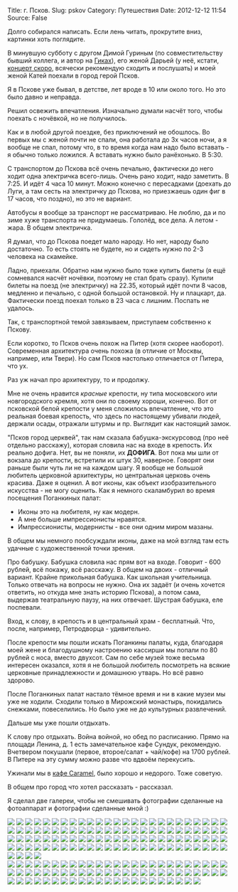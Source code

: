 Title: г. Псков.
Slug: pskov
Category: Путешествия
Date: 2012-12-12 11:54
Source: False

Долго собирался написать. Если лень читать, прокрутите вниз, картинки хоть поглядите.

В минувшую субботу с другом Димой Гуриным (по совместительству бывший коллега, и автор на [Гиках](http://cooking-geeks.ru/)), его женой Дарьей (у неё, кстати, [концерт скоро](http://vk.com/event46741379), всячески рекомендую сходить и послушать)  и моей женой Катей поехали в город герой Псков.

Я в Пскове уже бывал, в детстве, лет вроде в 10 или около того. Но это было давно и неправда.

Решил освежить впечатления. Изначально думали насчёт того, чтобы поехать с ночёвкой, но не получилось.

Как и в любой другой поездке, без приключений не обошлось. Во первых мы с женой почти не спали, она работала до 3х часов ночи, а я вообще не спал, потому что, в то время когда нам надо было вставать - я обычно только ложился. А вставать нужно было ранёхонько. В 5:30.

С транспортом до Пскова всё очень печально, фактически до него ходит одна электричка всего-лишь. Очень рано ходит, надо заметить. В 7:25. И идёт 4 часа 10 минут. Можно конечно с пересадками (доехать до Луги, а там сесть на электричку до Пскова, но приезжаешь один фиг в 17 часов, что поздно), но это не вариант.

Автобусы я вообще за транспорт не рассматриваю. Не люблю, да и по зиме хуже транспорта не придумаешь. Гололёд, все дела. А летом - жара. В общем электричка.

Я думал, что до Пскова поедет мало народу. Но нет, народу было достаточно. То есть стоять не будете, но и сидеть нужно по 2-3 человека на скамейке.

Ладно, приехали. Обратно нам нужно было тоже купить билеты (я ещё сомневался насчёт ночёвки, поэтому не стал брать сразу). Купили билеты на поезд (не электричку) на 22.35, который идёт почти 8 часов, медленно и печально, с одной большой остановкой. Ну и плацкарт, да. Фактически поезд поехал только в 23 часа с лишним. Поспать не удалось.

Так, с транспортной темой завязываем, приступаем собственно к Пскову.

Если коротко, то Псков очень похож на Питер (хотя скорее наоборот). Современная архитектура очень похожа (в отличие от Москвы, например, или Твери). Но сам Псков настолько отличается от Питера, что ух.

Раз уж начал про архитектуру, то и продолжу.

Мне не очень нравится _красные_ крепости, ну типа московского или новгородского кремля, хотя они по своему хороши, конечно. Вот от псковской белой крепости у меня сложилось впечатление, что это реальная боевая крепость, что здесь по настоящему убивали людей, держали осады, отражали штурмы и пр. Выглядит как настоящий замок.

"Псков город церквей", так нам сказала бабушка-экскурсовод (про неё отдельно расскажу), которая словила нас на входе в крепость. Их реально дофига. Нет, вы не поняли, их **ДОФИГА**. Вот пока мы шли от вокзала до крепости, встретили их штук 30, наверное. Говорят они раньше были чуть ли не на каждом шагу. Я вообще не большой любитель церковной архитектуры, но центральная церковь очень красива. Даже я оценил. А вот иконы, как объект изобразительного искусства - не могу оценить. Как я немного скаламбурил во время посещения Поганкиных палат:

 - Иконы это на любителя, ну как модерн.
 - А мне больше импрессионисты нравятся.
 - Импрессионисты, модернисты - все они одним миром мазаны.

В общем мы немного пообсуждали иконы, даже на мой взгляд там есть удачные с художественной точки зрения.

Про бабушку. Бабушка словила нас прям вот на входе. Говорит - 600 рублей, всё покажу, всё расскажу. В общем на двоих - отличный вариант. Крайне прикольная бабушка. Как школьная учительница. Только отвечать на вопросы не нужно. Она их задаёт (и очень хочется ответить, но откуда мне знать историю Пскова), а потом сама, выдержав театральную паузу, на них отвечает. Шустрая бабушка, еле поспевали.

Вход, к слову, в крепость и в центральный храм - бесплатный. Что, после, например, Петродворца - удивительно. 

После крепости мы пошли искать Поганкины палаты, куда, благодаря моей жене и благодушному настроению кассирши мы попали по 80 рублей с носа, вместо двухсот. Сам по себе музей тоже весьма интересен оказался, хотя я не большой любитель посмотреть на всякие церковные принадлежности и домашнюю утварь. Но всё равно здорово.

После Поганкиных палат настало тёмное время и ни в какие музеи мы уже не ходили. Сходили только в Мирожский монастырь, покидались снежками, повеселились. Но было уже не до культурных развлечений.

Дальше мы уже пошли отдыхать.

К слову про отдыхать. Война войной, но обед по расписанию. Прямо на площади Ленина, д. 1 есть замечательное кафе Сундук, рекомендую. Вчетвером покушали (первое, второе/салат + чай/кофе) на 1700 рублей. В Питере на эту сумму можно разве что вдвоём перекусить.

Ужинали мы в [кафе Caramel](http://www.caferp.ru/caramel/index.php), было хорошо и недорого. Тоже советую.

В общем про город что хотел рассказать - рассказал.

Я сделал две галереи, чтобы не смешивать фотографии сделанные на фотоаппарат и фотографии сделанные мной :)

<div class="gallery">
<a href="//libc6.org/uploads/2012/12/08/pskov-guriny/_hsdvh_qfok.jpg"><img src="//libc6.org/uploads/2012/12/08/pskov-guriny/mini/_hsdvh_qfok.jpg _hsdvh_qfok.jpg"></a>
<a href="//libc6.org/uploads/2012/12/08/pskov-guriny/0mdhegfszte.jpg"><img src="//libc6.org/uploads/2012/12/08/pskov-guriny/mini/0mdhegfszte.jpg 0mdhegfszte.jpg"></a>
<a href="//libc6.org/uploads/2012/12/08/pskov-guriny/0rtq3uclwfs.jpg"><img src="//libc6.org/uploads/2012/12/08/pskov-guriny/mini/0rtq3uclwfs.jpg 0rtq3uclwfs.jpg"></a>
<a href="//libc6.org/uploads/2012/12/08/pskov-guriny/0ud2riogmgc.jpg"><img src="//libc6.org/uploads/2012/12/08/pskov-guriny/mini/0ud2riogmgc.jpg 0ud2riogmgc.jpg"></a>
<a href="//libc6.org/uploads/2012/12/08/pskov-guriny/1abtecexgje.jpg"><img src="//libc6.org/uploads/2012/12/08/pskov-guriny/mini/1abtecexgje.jpg 1abtecexgje.jpg"></a>
<a href="//libc6.org/uploads/2012/12/08/pskov-guriny/1wkwmdwvnhy.jpg"><img src="//libc6.org/uploads/2012/12/08/pskov-guriny/mini/1wkwmdwvnhy.jpg 1wkwmdwvnhy.jpg"></a>
<a href="//libc6.org/uploads/2012/12/08/pskov-guriny/4-elgkxilqi.jpg"><img src="//libc6.org/uploads/2012/12/08/pskov-guriny/mini/4-elgkxilqi.jpg 4-elgkxilqi.jpg"></a>
<a href="//libc6.org/uploads/2012/12/08/pskov-guriny/4mslp_qqz1s.jpg"><img src="//libc6.org/uploads/2012/12/08/pskov-guriny/mini/4mslp_qqz1s.jpg 4mslp_qqz1s.jpg"></a>
<a href="//libc6.org/uploads/2012/12/08/pskov-guriny/4ghfb9j56gm.jpg"><img src="//libc6.org/uploads/2012/12/08/pskov-guriny/mini/4ghfb9j56gm.jpg 4ghfb9j56gm.jpg"></a>
<a href="//libc6.org/uploads/2012/12/08/pskov-guriny/4zmwpuswduk.jpg"><img src="//libc6.org/uploads/2012/12/08/pskov-guriny/mini/4zmwpuswduk.jpg 4zmwpuswduk.jpg"></a>
<a href="//libc6.org/uploads/2012/12/08/pskov-guriny/8apecnikxmu.jpg"><img src="//libc6.org/uploads/2012/12/08/pskov-guriny/mini/8apecnikxmu.jpg 8apecnikxmu.jpg"></a>
<a href="//libc6.org/uploads/2012/12/08/pskov-guriny/8n9h4aowdl0.jpg"><img src="//libc6.org/uploads/2012/12/08/pskov-guriny/mini/8n9h4aowdl0.jpg 8n9h4aowdl0.jpg"></a>
<a href="//libc6.org/uploads/2012/12/08/pskov-guriny/9e_ko9wj9i4.jpg"><img src="//libc6.org/uploads/2012/12/08/pskov-guriny/mini/9e_ko9wj9i4.jpg 9e_ko9wj9i4.jpg"></a>
<a href="//libc6.org/uploads/2012/12/08/pskov-guriny/57vtjgjkfmu.jpg"><img src="//libc6.org/uploads/2012/12/08/pskov-guriny/mini/57vtjgjkfmu.jpg 57vtjgjkfmu.jpg"></a>
<a href="//libc6.org/uploads/2012/12/08/pskov-guriny/ai2a_6otg04.jpg"><img src="//libc6.org/uploads/2012/12/08/pskov-guriny/mini/ai2a_6otg04.jpg ai2a_6otg04.jpg"></a>
<a href="//libc6.org/uploads/2012/12/08/pskov-guriny/azwoymqbzie.jpg"><img src="//libc6.org/uploads/2012/12/08/pskov-guriny/mini/azwoymqbzie.jpg azwoymqbzie.jpg"></a>
<a href="//libc6.org/uploads/2012/12/08/pskov-guriny/bvicml_eqji.jpg"><img src="//libc6.org/uploads/2012/12/08/pskov-guriny/mini/bvicml_eqji.jpg bvicml_eqji.jpg"></a>
<a href="//libc6.org/uploads/2012/12/08/pskov-guriny/bai6wg3blby.jpg"><img src="//libc6.org/uploads/2012/12/08/pskov-guriny/mini/bai6wg3blby.jpg bai6wg3blby.jpg"></a>
<a href="//libc6.org/uploads/2012/12/08/pskov-guriny/chtx8s5tkfy.jpg"><img src="//libc6.org/uploads/2012/12/08/pskov-guriny/mini/chtx8s5tkfy.jpg chtx8s5tkfy.jpg"></a>
<a href="//libc6.org/uploads/2012/12/08/pskov-guriny/cuurf0rek_m.jpg"><img src="//libc6.org/uploads/2012/12/08/pskov-guriny/mini/cuurf0rek_m.jpg cuurf0rek_m.jpg"></a>
<a href="//libc6.org/uploads/2012/12/08/pskov-guriny/dsn06dnukig.jpg"><img src="//libc6.org/uploads/2012/12/08/pskov-guriny/mini/dsn06dnukig.jpg dsn06dnukig.jpg"></a>
<a href="//libc6.org/uploads/2012/12/08/pskov-guriny/du-tgzofncy.jpg"><img src="//libc6.org/uploads/2012/12/08/pskov-guriny/mini/du-tgzofncy.jpg du-tgzofncy.jpg"></a>
<a href="//libc6.org/uploads/2012/12/08/pskov-guriny/dxm5ktx93aw.jpg"><img src="//libc6.org/uploads/2012/12/08/pskov-guriny/mini/dxm5ktx93aw.jpg dxm5ktx93aw.jpg"></a>
<a href="//libc6.org/uploads/2012/12/08/pskov-guriny/e1nvrvwuyjk.jpg"><img src="//libc6.org/uploads/2012/12/08/pskov-guriny/mini/e1nvrvwuyjk.jpg e1nvrvwuyjk.jpg"></a>
<a href="//libc6.org/uploads/2012/12/08/pskov-guriny/eludomok1eo.jpg"><img src="//libc6.org/uploads/2012/12/08/pskov-guriny/mini/eludomok1eo.jpg eludomok1eo.jpg"></a>
<a href="//libc6.org/uploads/2012/12/08/pskov-guriny/emc2v8e0jxg.jpg"><img src="//libc6.org/uploads/2012/12/08/pskov-guriny/mini/emc2v8e0jxg.jpg emc2v8e0jxg.jpg"></a>
<a href="//libc6.org/uploads/2012/12/08/pskov-guriny/ev_bhphgbtu.jpg"><img src="//libc6.org/uploads/2012/12/08/pskov-guriny/mini/ev_bhphgbtu.jpg ev_bhphgbtu.jpg"></a>
<a href="//libc6.org/uploads/2012/12/08/pskov-guriny/f5vj7rwouo.jpg"><img src="//libc6.org/uploads/2012/12/08/pskov-guriny/mini/f5vj7rwouo.jpg f5vj7rwouo.jpg"></a>
<a href="//libc6.org/uploads/2012/12/08/pskov-guriny/f7wvy8grlem.jpg"><img src="//libc6.org/uploads/2012/12/08/pskov-guriny/mini/f7wvy8grlem.jpg f7wvy8grlem.jpg"></a>
<a href="//libc6.org/uploads/2012/12/08/pskov-guriny/f9ii9v5owz0.jpg"><img src="//libc6.org/uploads/2012/12/08/pskov-guriny/mini/f9ii9v5owz0.jpg f9ii9v5owz0.jpg"></a>
<a href="//libc6.org/uploads/2012/12/08/pskov-guriny/glc67tmfefy.jpg"><img src="//libc6.org/uploads/2012/12/08/pskov-guriny/mini/glc67tmfefy.jpg glc67tmfefy.jpg"></a>
<a href="//libc6.org/uploads/2012/12/08/pskov-guriny/fcwebnmhkyi.jpg"><img src="//libc6.org/uploads/2012/12/08/pskov-guriny/mini/fcwebnmhkyi.jpg fcwebnmhkyi.jpg"></a>
<a href="//libc6.org/uploads/2012/12/08/pskov-guriny/gqopnezskdy.jpg"><img src="//libc6.org/uploads/2012/12/08/pskov-guriny/mini/gqopnezskdy.jpg gqopnezskdy.jpg"></a>
<a href="//libc6.org/uploads/2012/12/08/pskov-guriny/gqovagsiiw4.jpg"><img src="//libc6.org/uploads/2012/12/08/pskov-guriny/mini/gqovagsiiw4.jpg gqovagsiiw4.jpg"></a>
<a href="//libc6.org/uploads/2012/12/08/pskov-guriny/gykcz7xpgro.jpg"><img src="//libc6.org/uploads/2012/12/08/pskov-guriny/mini/gykcz7xpgro.jpg gykcz7xpgro.jpg"></a>
<a href="//libc6.org/uploads/2012/12/08/pskov-guriny/gr1uvhks6tm.jpg"><img src="//libc6.org/uploads/2012/12/08/pskov-guriny/mini/gr1uvhks6tm.jpg gr1uvhks6tm.jpg"></a>
<a href="//libc6.org/uploads/2012/12/08/pskov-guriny/hb6p5vafqdc.jpg"><img src="//libc6.org/uploads/2012/12/08/pskov-guriny/mini/hb6p5vafqdc.jpg hb6p5vafqdc.jpg"></a>
<a href="//libc6.org/uploads/2012/12/08/pskov-guriny/hf2zlicdcxk.jpg"><img src="//libc6.org/uploads/2012/12/08/pskov-guriny/mini/hf2zlicdcxk.jpg hf2zlicdcxk.jpg"></a>
<a href="//libc6.org/uploads/2012/12/08/pskov-guriny/ilirqmnbh5a.jpg"><img src="//libc6.org/uploads/2012/12/08/pskov-guriny/mini/ilirqmnbh5a.jpg ilirqmnbh5a.jpg"></a>
<a href="//libc6.org/uploads/2012/12/08/pskov-guriny/iskc09rfkoc.jpg"><img src="//libc6.org/uploads/2012/12/08/pskov-guriny/mini/iskc09rfkoc.jpg iskc09rfkoc.jpg"></a>
<a href="//libc6.org/uploads/2012/12/08/pskov-guriny/jealvm6prl0.jpg"><img src="//libc6.org/uploads/2012/12/08/pskov-guriny/mini/jealvm6prl0.jpg jealvm6prl0.jpg"></a>
<a href="//libc6.org/uploads/2012/12/08/pskov-guriny/jl98k6lhujo.jpg"><img src="//libc6.org/uploads/2012/12/08/pskov-guriny/mini/jl98k6lhujo.jpg jl98k6lhujo.jpg"></a>
<a href="//libc6.org/uploads/2012/12/08/pskov-guriny/k_o3nrd_qjc.jpg"><img src="//libc6.org/uploads/2012/12/08/pskov-guriny/mini/k_o3nrd_qjc.jpg k_o3nrd_qjc.jpg"></a>
<a href="//libc6.org/uploads/2012/12/08/pskov-guriny/k8joggonvss.jpg"><img src="//libc6.org/uploads/2012/12/08/pskov-guriny/mini/k8joggonvss.jpg k8joggonvss.jpg"></a>
<a href="//libc6.org/uploads/2012/12/08/pskov-guriny/khmrnrzaydc.jpg"><img src="//libc6.org/uploads/2012/12/08/pskov-guriny/mini/khmrnrzaydc.jpg khmrnrzaydc.jpg"></a>
<a href="//libc6.org/uploads/2012/12/08/pskov-guriny/kihoiba-jiw.jpg"><img src="//libc6.org/uploads/2012/12/08/pskov-guriny/mini/kihoiba-jiw.jpg kihoiba-jiw.jpg"></a>
<a href="//libc6.org/uploads/2012/12/08/pskov-guriny/kyhugj4wece.jpg"><img src="//libc6.org/uploads/2012/12/08/pskov-guriny/mini/kyhugj4wece.jpg kyhugj4wece.jpg"></a>
<a href="//libc6.org/uploads/2012/12/08/pskov-guriny/lbjrdvpsgao.jpg"><img src="//libc6.org/uploads/2012/12/08/pskov-guriny/mini/lbjrdvpsgao.jpg lbjrdvpsgao.jpg"></a>
<a href="//libc6.org/uploads/2012/12/08/pskov-guriny/la4mc7ljigo.jpg"><img src="//libc6.org/uploads/2012/12/08/pskov-guriny/mini/la4mc7ljigo.jpg la4mc7ljigo.jpg"></a>
<a href="//libc6.org/uploads/2012/12/08/pskov-guriny/lslgjpjyzcm.jpg"><img src="//libc6.org/uploads/2012/12/08/pskov-guriny/mini/lslgjpjyzcm.jpg lslgjpjyzcm.jpg"></a>
<a href="//libc6.org/uploads/2012/12/08/pskov-guriny/lx4vz2vefao.jpg"><img src="//libc6.org/uploads/2012/12/08/pskov-guriny/mini/lx4vz2vefao.jpg lx4vz2vefao.jpg"></a>
<a href="//libc6.org/uploads/2012/12/08/pskov-guriny/mau_53swup0.jpg"><img src="//libc6.org/uploads/2012/12/08/pskov-guriny/mini/mau_53swup0.jpg mau_53swup0.jpg"></a>
<a href="//libc6.org/uploads/2012/12/08/pskov-guriny/mh1qksmm5eu.jpg"><img src="//libc6.org/uploads/2012/12/08/pskov-guriny/mini/mh1qksmm5eu.jpg mh1qksmm5eu.jpg"></a>
<a href="//libc6.org/uploads/2012/12/08/pskov-guriny/mose7vfuf5e.jpg"><img src="//libc6.org/uploads/2012/12/08/pskov-guriny/mini/mose7vfuf5e.jpg mose7vfuf5e.jpg"></a>
<a href="//libc6.org/uploads/2012/12/08/pskov-guriny/mrjtrhpybv8.jpg"><img src="//libc6.org/uploads/2012/12/08/pskov-guriny/mini/mrjtrhpybv8.jpg mrjtrhpybv8.jpg"></a>
<a href="//libc6.org/uploads/2012/12/08/pskov-guriny/mtlvhr7zqhe.jpg"><img src="//libc6.org/uploads/2012/12/08/pskov-guriny/mini/mtlvhr7zqhe.jpg mtlvhr7zqhe.jpg"></a>
<a href="//libc6.org/uploads/2012/12/08/pskov-guriny/mygqbbrhphs.jpg"><img src="//libc6.org/uploads/2012/12/08/pskov-guriny/mini/mygqbbrhphs.jpg mygqbbrhphs.jpg"></a>
<a href="//libc6.org/uploads/2012/12/08/pskov-guriny/niw7ir9uafk.jpg"><img src="//libc6.org/uploads/2012/12/08/pskov-guriny/mini/niw7ir9uafk.jpg niw7ir9uafk.jpg"></a>
<a href="//libc6.org/uploads/2012/12/08/pskov-guriny/nodzwzlauki.jpg"><img src="//libc6.org/uploads/2012/12/08/pskov-guriny/mini/nodzwzlauki.jpg nodzwzlauki.jpg"></a>
<a href="//libc6.org/uploads/2012/12/08/pskov-guriny/ntkbpch-kuo.jpg"><img src="//libc6.org/uploads/2012/12/08/pskov-guriny/mini/ntkbpch-kuo.jpg ntkbpch-kuo.jpg"></a>
<a href="//libc6.org/uploads/2012/12/08/pskov-guriny/ol7pbtzqb6o.jpg"><img src="//libc6.org/uploads/2012/12/08/pskov-guriny/mini/ol7pbtzqb6o.jpg ol7pbtzqb6o.jpg"></a>
<a href="//libc6.org/uploads/2012/12/08/pskov-guriny/nxmxr_td4yq.jpg"><img src="//libc6.org/uploads/2012/12/08/pskov-guriny/mini/nxmxr_td4yq.jpg nxmxr_td4yq.jpg"></a>
<a href="//libc6.org/uploads/2012/12/08/pskov-guriny/o-loif6p-cg.jpg"><img src="//libc6.org/uploads/2012/12/08/pskov-guriny/mini/o-loif6p-cg.jpg o-loif6p-cg.jpg"></a>
<a href="//libc6.org/uploads/2012/12/08/pskov-guriny/osybcy54e1a.jpg"><img src="//libc6.org/uploads/2012/12/08/pskov-guriny/mini/osybcy54e1a.jpg osybcy54e1a.jpg"></a>
<a href="//libc6.org/uploads/2012/12/08/pskov-guriny/opvkcuxq15e.jpg"><img src="//libc6.org/uploads/2012/12/08/pskov-guriny/mini/opvkcuxq15e.jpg opvkcuxq15e.jpg"></a>
<a href="//libc6.org/uploads/2012/12/08/pskov-guriny/p0hhx4kupkm.jpg"><img src="//libc6.org/uploads/2012/12/08/pskov-guriny/mini/p0hhx4kupkm.jpg p0hhx4kupkm.jpg"></a>
<a href="//libc6.org/uploads/2012/12/08/pskov-guriny/p0yimotgbjw.jpg"><img src="//libc6.org/uploads/2012/12/08/pskov-guriny/mini/p0yimotgbjw.jpg p0yimotgbjw.jpg"></a>
<a href="//libc6.org/uploads/2012/12/08/pskov-guriny/pc_jurhvs8q.jpg"><img src="//libc6.org/uploads/2012/12/08/pskov-guriny/mini/pc_jurhvs8q.jpg pc_jurhvs8q.jpg"></a>
<a href="//libc6.org/uploads/2012/12/08/pskov-guriny/pnacg3y0bci.jpg"><img src="//libc6.org/uploads/2012/12/08/pskov-guriny/mini/pnacg3y0bci.jpg pnacg3y0bci.jpg"></a>
<a href="//libc6.org/uploads/2012/12/08/pskov-guriny/pwkvzdjxa8u.jpg"><img src="//libc6.org/uploads/2012/12/08/pskov-guriny/mini/pwkvzdjxa8u.jpg pwkvzdjxa8u.jpg"></a>
<a href="//libc6.org/uploads/2012/12/08/pskov-guriny/q5u4ffltpwm.jpg"><img src="//libc6.org/uploads/2012/12/08/pskov-guriny/mini/q5u4ffltpwm.jpg q5u4ffltpwm.jpg"></a>
<a href="//libc6.org/uploads/2012/12/08/pskov-guriny/qoofhg4ksrk.jpg"><img src="//libc6.org/uploads/2012/12/08/pskov-guriny/mini/qoofhg4ksrk.jpg qoofhg4ksrk.jpg"></a>
<a href="//libc6.org/uploads/2012/12/08/pskov-guriny/qduqatcp4-i.jpg"><img src="//libc6.org/uploads/2012/12/08/pskov-guriny/mini/qduqatcp4-i.jpg qduqatcp4-i.jpg"></a>
<a href="//libc6.org/uploads/2012/12/08/pskov-guriny/qwsqjku1vl4.jpg"><img src="//libc6.org/uploads/2012/12/08/pskov-guriny/mini/qwsqjku1vl4.jpg qwsqjku1vl4.jpg"></a>
<a href="//libc6.org/uploads/2012/12/08/pskov-guriny/rd-hrvjkznq.jpg"><img src="//libc6.org/uploads/2012/12/08/pskov-guriny/mini/rd-hrvjkznq.jpg rd-hrvjkznq.jpg"></a>
<a href="//libc6.org/uploads/2012/12/08/pskov-guriny/rzdc4zoqkkg.jpg"><img src="//libc6.org/uploads/2012/12/08/pskov-guriny/mini/rzdc4zoqkkg.jpg rzdc4zoqkkg.jpg"></a>
<a href="//libc6.org/uploads/2012/12/08/pskov-guriny/rgzgrns5vxe.jpg"><img src="//libc6.org/uploads/2012/12/08/pskov-guriny/mini/rgzgrns5vxe.jpg rgzgrns5vxe.jpg"></a>
<a href="//libc6.org/uploads/2012/12/08/pskov-guriny/sk84g_rspcy.jpg"><img src="//libc6.org/uploads/2012/12/08/pskov-guriny/mini/sk84g_rspcy.jpg sk84g_rspcy.jpg"></a>
<a href="//libc6.org/uploads/2012/12/08/pskov-guriny/t_dzhesqnao.jpg"><img src="//libc6.org/uploads/2012/12/08/pskov-guriny/mini/t_dzhesqnao.jpg t_dzhesqnao.jpg"></a>
<a href="//libc6.org/uploads/2012/12/08/pskov-guriny/tbrbjlyjmfe.jpg"><img src="//libc6.org/uploads/2012/12/08/pskov-guriny/mini/tbrbjlyjmfe.jpg tbrbjlyjmfe.jpg"></a>
<a href="//libc6.org/uploads/2012/12/08/pskov-guriny/tcltyecvqmm.jpg"><img src="//libc6.org/uploads/2012/12/08/pskov-guriny/mini/tcltyecvqmm.jpg tcltyecvqmm.jpg"></a>
<a href="//libc6.org/uploads/2012/12/08/pskov-guriny/tis9ubaexv4.jpg"><img src="//libc6.org/uploads/2012/12/08/pskov-guriny/mini/tis9ubaexv4.jpg tis9ubaexv4.jpg"></a>
<a href="//libc6.org/uploads/2012/12/08/pskov-guriny/twy2mrhpqyk.jpg"><img src="//libc6.org/uploads/2012/12/08/pskov-guriny/mini/twy2mrhpqyk.jpg twy2mrhpqyk.jpg"></a>
<a href="//libc6.org/uploads/2012/12/08/pskov-guriny/uwa9kurkp4a.jpg"><img src="//libc6.org/uploads/2012/12/08/pskov-guriny/mini/uwa9kurkp4a.jpg uwa9kurkp4a.jpg"></a>
<a href="//libc6.org/uploads/2012/12/08/pskov-guriny/v8zr0tdnzw4.jpg"><img src="//libc6.org/uploads/2012/12/08/pskov-guriny/mini/v8zr0tdnzw4.jpg v8zr0tdnzw4.jpg"></a>
<a href="//libc6.org/uploads/2012/12/08/pskov-guriny/uwpsficxgaq.jpg"><img src="//libc6.org/uploads/2012/12/08/pskov-guriny/mini/uwpsficxgaq.jpg uwpsficxgaq.jpg"></a>
<a href="//libc6.org/uploads/2012/12/08/pskov-guriny/v16a0g6xbii.jpg"><img src="//libc6.org/uploads/2012/12/08/pskov-guriny/mini/v16a0g6xbii.jpg v16a0g6xbii.jpg"></a>
<a href="//libc6.org/uploads/2012/12/08/pskov-guriny/vkaqngfabrc.jpg"><img src="//libc6.org/uploads/2012/12/08/pskov-guriny/mini/vkaqngfabrc.jpg vkaqngfabrc.jpg"></a>
<a href="//libc6.org/uploads/2012/12/08/pskov-guriny/vfqbnhugnxa.jpg"><img src="//libc6.org/uploads/2012/12/08/pskov-guriny/mini/vfqbnhugnxa.jpg vfqbnhugnxa.jpg"></a>
<a href="//libc6.org/uploads/2012/12/08/pskov-guriny/vpmxlbdwrlq.jpg"><img src="//libc6.org/uploads/2012/12/08/pskov-guriny/mini/vpmxlbdwrlq.jpg vpmxlbdwrlq.jpg"></a>
<a href="//libc6.org/uploads/2012/12/08/pskov-guriny/w6r4jpqcsqu.jpg"><img src="//libc6.org/uploads/2012/12/08/pskov-guriny/mini/w6r4jpqcsqu.jpg w6r4jpqcsqu.jpg"></a>
<a href="//libc6.org/uploads/2012/12/08/pskov-guriny/vuezwx85dvo.jpg"><img src="//libc6.org/uploads/2012/12/08/pskov-guriny/mini/vuezwx85dvo.jpg vuezwx85dvo.jpg"></a>
<a href="//libc6.org/uploads/2012/12/08/pskov-guriny/wgdtlrvjjq0.jpg"><img src="//libc6.org/uploads/2012/12/08/pskov-guriny/mini/wgdtlrvjjq0.jpg wgdtlrvjjq0.jpg"></a>
<a href="//libc6.org/uploads/2012/12/08/pskov-guriny/x4jrrydwoqi.jpg"><img src="//libc6.org/uploads/2012/12/08/pskov-guriny/mini/x4jrrydwoqi.jpg x4jrrydwoqi.jpg"></a>
<a href="//libc6.org/uploads/2012/12/08/pskov-guriny/x4fqzkktxnq.jpg"><img src="//libc6.org/uploads/2012/12/08/pskov-guriny/mini/x4fqzkktxnq.jpg x4fqzkktxnq.jpg"></a>
<a href="//libc6.org/uploads/2012/12/08/pskov-guriny/xek8lbl3ns4.jpg"><img src="//libc6.org/uploads/2012/12/08/pskov-guriny/mini/xek8lbl3ns4.jpg xek8lbl3ns4.jpg"></a>
<a href="//libc6.org/uploads/2012/12/08/pskov-guriny/ygcgz4ru2qm.jpg"><img src="//libc6.org/uploads/2012/12/08/pskov-guriny/mini/ygcgz4ru2qm.jpg ygcgz4ru2qm.jpg"></a>
<a href="//libc6.org/uploads/2012/12/08/pskov-guriny/xre1ml9nokk.jpg"><img src="//libc6.org/uploads/2012/12/08/pskov-guriny/mini/xre1ml9nokk.jpg xre1ml9nokk.jpg"></a>
<a href="//libc6.org/uploads/2012/12/08/pskov-guriny/ymckofct5qo.jpg"><img src="//libc6.org/uploads/2012/12/08/pskov-guriny/mini/ymckofct5qo.jpg ymckofct5qo.jpg"></a>
<a href="//libc6.org/uploads/2012/12/08/pskov-guriny/ymrkqswn7_q.jpg"><img src="//libc6.org/uploads/2012/12/08/pskov-guriny/mini/ymrkqswn7_q.jpg ymrkqswn7_q.jpg"></a>
<a href="//libc6.org/uploads/2012/12/08/pskov-guriny/yplibmofq8e.jpg"><img src="//libc6.org/uploads/2012/12/08/pskov-guriny/mini/yplibmofq8e.jpg yplibmofq8e.jpg"></a>
<a href="//libc6.org/uploads/2012/12/08/pskov-guriny/yqpvuf7pqfy.jpg"><img src="//libc6.org/uploads/2012/12/08/pskov-guriny/mini/yqpvuf7pqfy.jpg yqpvuf7pqfy.jpg"></a>
<a href="//libc6.org/uploads/2012/12/08/pskov-guriny/zcszzjsnpcw.jpg"><img src="//libc6.org/uploads/2012/12/08/pskov-guriny/mini/zcszzjsnpcw.jpg zcszzjsnpcw.jpg"></a>
<a href="//libc6.org/uploads/2012/12/08/pskov-guriny/zuwsvyg7v3c.jpg"><img src="//libc6.org/uploads/2012/12/08/pskov-guriny/mini/zuwsvyg7v3c.jpg zuwsvyg7v3c.jpg"></a>
</div>
<div class="gallery">
<a href="//libc6.org/uploads/2012/12/08/pskov-me/2012-12-08-07.53_.33_.jpg"><img src="//libc6.org/uploads/2012/12/08/pskov-me/mini/2012-12-08-07.53_.33_.jpg 2012-12-08-07.53_.33_.jpg"></a>
<a href="//libc6.org/uploads/2012/12/08/pskov-me/2012-12-08-08.16_.49_.jpg"><img src="//libc6.org/uploads/2012/12/08/pskov-me/mini/2012-12-08-08.16_.49_.jpg 2012-12-08-08.16_.49_.jpg"></a>
<a href="//libc6.org/uploads/2012/12/08/pskov-me/2012-12-08-08.16_.53_.jpg"><img src="//libc6.org/uploads/2012/12/08/pskov-me/mini/2012-12-08-08.16_.53_.jpg 2012-12-08-08.16_.53_.jpg"></a>
<a href="//libc6.org/uploads/2012/12/08/pskov-me/2012-12-08-08.17_.00_.jpg"><img src="//libc6.org/uploads/2012/12/08/pskov-me/mini/2012-12-08-08.17_.00_.jpg 2012-12-08-08.17_.00_.jpg"></a>
<a href="//libc6.org/uploads/2012/12/08/pskov-me/2012-12-08-08.17_.27_.jpg"><img src="//libc6.org/uploads/2012/12/08/pskov-me/mini/2012-12-08-08.17_.27_.jpg 2012-12-08-08.17_.27_.jpg"></a>
<a href="//libc6.org/uploads/2012/12/08/pskov-me/2012-12-08-08.17_.42_.jpg"><img src="//libc6.org/uploads/2012/12/08/pskov-me/mini/2012-12-08-08.17_.42_.jpg 2012-12-08-08.17_.42_.jpg"></a>
<a href="//libc6.org/uploads/2012/12/08/pskov-me/2012-12-08-08.17_.48_.jpg"><img src="//libc6.org/uploads/2012/12/08/pskov-me/mini/2012-12-08-08.17_.48_.jpg 2012-12-08-08.17_.48_.jpg"></a>
<a href="//libc6.org/uploads/2012/12/08/pskov-me/2012-12-08-08.17_.59_.jpg"><img src="//libc6.org/uploads/2012/12/08/pskov-me/mini/2012-12-08-08.17_.59_.jpg 2012-12-08-08.17_.59_.jpg"></a>
<a href="//libc6.org/uploads/2012/12/08/pskov-me/2012-12-08-08.18_.25_.jpg"><img src="//libc6.org/uploads/2012/12/08/pskov-me/mini/2012-12-08-08.18_.25_.jpg 2012-12-08-08.18_.25_.jpg"></a>
<a href="//libc6.org/uploads/2012/12/08/pskov-me/2012-12-08-08.19_.25_.jpg"><img src="//libc6.org/uploads/2012/12/08/pskov-me/mini/2012-12-08-08.19_.25_.jpg 2012-12-08-08.19_.25_.jpg"></a>
<a href="//libc6.org/uploads/2012/12/08/pskov-me/2012-12-08-08.21_.08_.jpg"><img src="//libc6.org/uploads/2012/12/08/pskov-me/mini/2012-12-08-08.21_.08_.jpg 2012-12-08-08.21_.08_.jpg"></a>
<a href="//libc6.org/uploads/2012/12/08/pskov-me/2012-12-08-08.21_.24_.jpg"><img src="//libc6.org/uploads/2012/12/08/pskov-me/mini/2012-12-08-08.21_.24_.jpg 2012-12-08-08.21_.24_.jpg"></a>
<a href="//libc6.org/uploads/2012/12/08/pskov-me/2012-12-08-08.21_.33_.jpg"><img src="//libc6.org/uploads/2012/12/08/pskov-me/mini/2012-12-08-08.21_.33_.jpg 2012-12-08-08.21_.33_.jpg"></a>
<a href="//libc6.org/uploads/2012/12/08/pskov-me/2012-12-08-08.21_.42_.jpg"><img src="//libc6.org/uploads/2012/12/08/pskov-me/mini/2012-12-08-08.21_.42_.jpg 2012-12-08-08.21_.42_.jpg"></a>
<a href="//libc6.org/uploads/2012/12/08/pskov-me/2012-12-08-08.22_.26_.jpg"><img src="//libc6.org/uploads/2012/12/08/pskov-me/mini/2012-12-08-08.22_.26_.jpg 2012-12-08-08.22_.26_.jpg"></a>
<a href="//libc6.org/uploads/2012/12/08/pskov-me/2012-12-08-08.24_.09_.jpg"><img src="//libc6.org/uploads/2012/12/08/pskov-me/mini/2012-12-08-08.24_.09_.jpg 2012-12-08-08.24_.09_.jpg"></a>
<a href="//libc6.org/uploads/2012/12/08/pskov-me/2012-12-08-08.25_.10_.jpg"><img src="//libc6.org/uploads/2012/12/08/pskov-me/mini/2012-12-08-08.25_.10_.jpg 2012-12-08-08.25_.10_.jpg"></a>
<a href="//libc6.org/uploads/2012/12/08/pskov-me/2012-12-08-08.25_.22_.jpg"><img src="//libc6.org/uploads/2012/12/08/pskov-me/mini/2012-12-08-08.25_.22_.jpg 2012-12-08-08.25_.22_.jpg"></a>
<a href="//libc6.org/uploads/2012/12/08/pskov-me/2012-12-08-08.26_.34_.jpg"><img src="//libc6.org/uploads/2012/12/08/pskov-me/mini/2012-12-08-08.26_.34_.jpg 2012-12-08-08.26_.34_.jpg"></a>
<a href="//libc6.org/uploads/2012/12/08/pskov-me/2012-12-08-08.27_.07_.jpg"><img src="//libc6.org/uploads/2012/12/08/pskov-me/mini/2012-12-08-08.27_.07_.jpg 2012-12-08-08.27_.07_.jpg"></a>
<a href="//libc6.org/uploads/2012/12/08/pskov-me/2012-12-08-08.33_.19_.jpg"><img src="//libc6.org/uploads/2012/12/08/pskov-me/mini/2012-12-08-08.33_.19_.jpg 2012-12-08-08.33_.19_.jpg"></a>
<a href="//libc6.org/uploads/2012/12/08/pskov-me/2012-12-08-08.33_.33_.jpg"><img src="//libc6.org/uploads/2012/12/08/pskov-me/mini/2012-12-08-08.33_.33_.jpg 2012-12-08-08.33_.33_.jpg"></a>
<a href="//libc6.org/uploads/2012/12/08/pskov-me/2012-12-08-08.33_.39_.jpg"><img src="//libc6.org/uploads/2012/12/08/pskov-me/mini/2012-12-08-08.33_.39_.jpg 2012-12-08-08.33_.39_.jpg"></a>
<a href="//libc6.org/uploads/2012/12/08/pskov-me/2012-12-08-08.33_.57_.jpg"><img src="//libc6.org/uploads/2012/12/08/pskov-me/mini/2012-12-08-08.33_.57_.jpg 2012-12-08-08.33_.57_.jpg"></a>
<a href="//libc6.org/uploads/2012/12/08/pskov-me/2012-12-08-08.34_.13_.jpg"><img src="//libc6.org/uploads/2012/12/08/pskov-me/mini/2012-12-08-08.34_.13_.jpg 2012-12-08-08.34_.13_.jpg"></a>
<a href="//libc6.org/uploads/2012/12/08/pskov-me/2012-12-08-08.36_.19_.jpg"><img src="//libc6.org/uploads/2012/12/08/pskov-me/mini/2012-12-08-08.36_.19_.jpg 2012-12-08-08.36_.19_.jpg"></a>
<a href="//libc6.org/uploads/2012/12/08/pskov-me/2012-12-08-08.36_.25_.jpg"><img src="//libc6.org/uploads/2012/12/08/pskov-me/mini/2012-12-08-08.36_.25_.jpg 2012-12-08-08.36_.25_.jpg"></a>
<a href="//libc6.org/uploads/2012/12/08/pskov-me/2012-12-08-08.36_.33_.jpg"><img src="//libc6.org/uploads/2012/12/08/pskov-me/mini/2012-12-08-08.36_.33_.jpg 2012-12-08-08.36_.33_.jpg"></a>
<a href="//libc6.org/uploads/2012/12/08/pskov-me/2012-12-08-08.37_.40_.jpg"><img src="//libc6.org/uploads/2012/12/08/pskov-me/mini/2012-12-08-08.37_.40_.jpg 2012-12-08-08.37_.40_.jpg"></a>
<a href="//libc6.org/uploads/2012/12/08/pskov-me/2012-12-08-08.37_.47_.jpg"><img src="//libc6.org/uploads/2012/12/08/pskov-me/mini/2012-12-08-08.37_.47_.jpg 2012-12-08-08.37_.47_.jpg"></a>
<a href="//libc6.org/uploads/2012/12/08/pskov-me/2012-12-08-08.37_.57_.jpg"><img src="//libc6.org/uploads/2012/12/08/pskov-me/mini/2012-12-08-08.37_.57_.jpg 2012-12-08-08.37_.57_.jpg"></a>
<a href="//libc6.org/uploads/2012/12/08/pskov-me/2012-12-08-08.39_.40_.jpg"><img src="//libc6.org/uploads/2012/12/08/pskov-me/mini/2012-12-08-08.39_.40_.jpg 2012-12-08-08.39_.40_.jpg"></a>
<a href="//libc6.org/uploads/2012/12/08/pskov-me/2012-12-08-08.39_.46_.jpg"><img src="//libc6.org/uploads/2012/12/08/pskov-me/mini/2012-12-08-08.39_.46_.jpg 2012-12-08-08.39_.46_.jpg"></a>
<a href="//libc6.org/uploads/2012/12/08/pskov-me/2012-12-08-08.40_.05_.jpg"><img src="//libc6.org/uploads/2012/12/08/pskov-me/mini/2012-12-08-08.40_.05_.jpg 2012-12-08-08.40_.05_.jpg"></a>
<a href="//libc6.org/uploads/2012/12/08/pskov-me/2012-12-08-08.46_.34_.jpg"><img src="//libc6.org/uploads/2012/12/08/pskov-me/mini/2012-12-08-08.46_.34_.jpg 2012-12-08-08.46_.34_.jpg"></a>
<a href="//libc6.org/uploads/2012/12/08/pskov-me/2012-12-08-08.58_.29_.jpg"><img src="//libc6.org/uploads/2012/12/08/pskov-me/mini/2012-12-08-08.58_.29_.jpg 2012-12-08-08.58_.29_.jpg"></a>
<a href="//libc6.org/uploads/2012/12/08/pskov-me/2012-12-08-09.00_.21_.jpg"><img src="//libc6.org/uploads/2012/12/08/pskov-me/mini/2012-12-08-09.00_.21_.jpg 2012-12-08-09.00_.21_.jpg"></a>
<a href="//libc6.org/uploads/2012/12/08/pskov-me/2012-12-08-09.06_.37_.jpg"><img src="//libc6.org/uploads/2012/12/08/pskov-me/mini/2012-12-08-09.06_.37_.jpg 2012-12-08-09.06_.37_.jpg"></a>
<a href="//libc6.org/uploads/2012/12/08/pskov-me/2012-12-08-09.06_.31_.jpg"><img src="//libc6.org/uploads/2012/12/08/pskov-me/mini/2012-12-08-09.06_.31_.jpg 2012-12-08-09.06_.31_.jpg"></a>
<a href="//libc6.org/uploads/2012/12/08/pskov-me/2012-12-08-09.06_.52_.jpg"><img src="//libc6.org/uploads/2012/12/08/pskov-me/mini/2012-12-08-09.06_.52_.jpg 2012-12-08-09.06_.52_.jpg"></a>
<a href="//libc6.org/uploads/2012/12/08/pskov-me/2012-12-08-09.07_.48_.jpg"><img src="//libc6.org/uploads/2012/12/08/pskov-me/mini/2012-12-08-09.07_.48_.jpg 2012-12-08-09.07_.48_.jpg"></a>
<a href="//libc6.org/uploads/2012/12/08/pskov-me/2012-12-08-10.39_.55_.jpg"><img src="//libc6.org/uploads/2012/12/08/pskov-me/mini/2012-12-08-10.39_.55_.jpg 2012-12-08-10.39_.55_.jpg"></a>
<a href="//libc6.org/uploads/2012/12/08/pskov-me/2012-12-08-10.40_.03_.jpg"><img src="//libc6.org/uploads/2012/12/08/pskov-me/mini/2012-12-08-10.40_.03_.jpg 2012-12-08-10.40_.03_.jpg"></a>
<a href="//libc6.org/uploads/2012/12/08/pskov-me/2012-12-08-12.18_.32_.jpg"><img src="//libc6.org/uploads/2012/12/08/pskov-me/mini/2012-12-08-12.18_.32_.jpg 2012-12-08-12.18_.32_.jpg"></a>
<a href="//libc6.org/uploads/2012/12/08/pskov-me/2012-12-08-12.18_.42_.jpg"><img src="//libc6.org/uploads/2012/12/08/pskov-me/mini/2012-12-08-12.18_.42_.jpg 2012-12-08-12.18_.42_.jpg"></a>
<a href="//libc6.org/uploads/2012/12/08/pskov-me/2012-12-08-12.26_.17_.jpg"><img src="//libc6.org/uploads/2012/12/08/pskov-me/mini/2012-12-08-12.26_.17_.jpg 2012-12-08-12.26_.17_.jpg"></a>
<a href="//libc6.org/uploads/2012/12/08/pskov-me/2012-12-08-12.26_.25_.jpg"><img src="//libc6.org/uploads/2012/12/08/pskov-me/mini/2012-12-08-12.26_.25_.jpg 2012-12-08-12.26_.25_.jpg"></a>
<a href="//libc6.org/uploads/2012/12/08/pskov-me/2012-12-08-12.26_.30_.jpg"><img src="//libc6.org/uploads/2012/12/08/pskov-me/mini/2012-12-08-12.26_.30_.jpg 2012-12-08-12.26_.30_.jpg"></a>
<a href="//libc6.org/uploads/2012/12/08/pskov-me/2012-12-08-12.26_.34_.jpg"><img src="//libc6.org/uploads/2012/12/08/pskov-me/mini/2012-12-08-12.26_.34_.jpg 2012-12-08-12.26_.34_.jpg"></a>
<a href="//libc6.org/uploads/2012/12/08/pskov-me/2012-12-08-12.26_.44_.jpg"><img src="//libc6.org/uploads/2012/12/08/pskov-me/mini/2012-12-08-12.26_.44_.jpg 2012-12-08-12.26_.44_.jpg"></a>
<a href="//libc6.org/uploads/2012/12/08/pskov-me/2012-12-08-13.00_.27_.jpg"><img src="//libc6.org/uploads/2012/12/08/pskov-me/mini/2012-12-08-13.00_.27_.jpg 2012-12-08-13.00_.27_.jpg"></a>
<a href="//libc6.org/uploads/2012/12/08/pskov-me/2012-12-08-13.00_.34_.jpg"><img src="//libc6.org/uploads/2012/12/08/pskov-me/mini/2012-12-08-13.00_.34_.jpg 2012-12-08-13.00_.34_.jpg"></a>
<a href="//libc6.org/uploads/2012/12/08/pskov-me/2012-12-08-13.00_.43_.jpg"><img src="//libc6.org/uploads/2012/12/08/pskov-me/mini/2012-12-08-13.00_.43_.jpg 2012-12-08-13.00_.43_.jpg"></a>
<a href="//libc6.org/uploads/2012/12/08/pskov-me/2012-12-08-13.00_.48_.jpg"><img src="//libc6.org/uploads/2012/12/08/pskov-me/mini/2012-12-08-13.00_.48_.jpg 2012-12-08-13.00_.48_.jpg"></a>
<a href="//libc6.org/uploads/2012/12/08/pskov-me/2012-12-08-13.00_.55_.jpg"><img src="//libc6.org/uploads/2012/12/08/pskov-me/mini/2012-12-08-13.00_.55_.jpg 2012-12-08-13.00_.55_.jpg"></a>
<a href="//libc6.org/uploads/2012/12/08/pskov-me/2012-12-08-13.01_.01_.jpg"><img src="//libc6.org/uploads/2012/12/08/pskov-me/mini/2012-12-08-13.01_.01_.jpg 2012-12-08-13.01_.01_.jpg"></a>
<a href="//libc6.org/uploads/2012/12/08/pskov-me/2012-12-08-13.01_.08_.jpg"><img src="//libc6.org/uploads/2012/12/08/pskov-me/mini/2012-12-08-13.01_.08_.jpg 2012-12-08-13.01_.08_.jpg"></a>
<a href="//libc6.org/uploads/2012/12/08/pskov-me/2012-12-08-13.02_.22_.jpg"><img src="//libc6.org/uploads/2012/12/08/pskov-me/mini/2012-12-08-13.02_.22_.jpg 2012-12-08-13.02_.22_.jpg"></a>
<a href="//libc6.org/uploads/2012/12/08/pskov-me/2012-12-08-13.02_.26_.jpg"><img src="//libc6.org/uploads/2012/12/08/pskov-me/mini/2012-12-08-13.02_.26_.jpg 2012-12-08-13.02_.26_.jpg"></a>
<a href="//libc6.org/uploads/2012/12/08/pskov-me/2012-12-08-13.12_.36_.jpg"><img src="//libc6.org/uploads/2012/12/08/pskov-me/mini/2012-12-08-13.12_.36_.jpg 2012-12-08-13.12_.36_.jpg"></a>
<a href="//libc6.org/uploads/2012/12/08/pskov-me/2012-12-08-13.12_.40_.jpg"><img src="//libc6.org/uploads/2012/12/08/pskov-me/mini/2012-12-08-13.12_.40_.jpg 2012-12-08-13.12_.40_.jpg"></a>
<a href="//libc6.org/uploads/2012/12/08/pskov-me/2012-12-08-13.13_.39_.jpg"><img src="//libc6.org/uploads/2012/12/08/pskov-me/mini/2012-12-08-13.13_.39_.jpg 2012-12-08-13.13_.39_.jpg"></a>
<a href="//libc6.org/uploads/2012/12/08/pskov-me/2012-12-08-13.13_.43_.jpg"><img src="//libc6.org/uploads/2012/12/08/pskov-me/mini/2012-12-08-13.13_.43_.jpg 2012-12-08-13.13_.43_.jpg"></a>
<a href="//libc6.org/uploads/2012/12/08/pskov-me/2012-12-08-13.42_.37_.jpg"><img src="//libc6.org/uploads/2012/12/08/pskov-me/mini/2012-12-08-13.42_.37_.jpg 2012-12-08-13.42_.37_.jpg"></a>
<a href="//libc6.org/uploads/2012/12/08/pskov-me/2012-12-08-13.42_.43_.jpg"><img src="//libc6.org/uploads/2012/12/08/pskov-me/mini/2012-12-08-13.42_.43_.jpg 2012-12-08-13.42_.43_.jpg"></a>
<a href="//libc6.org/uploads/2012/12/08/pskov-me/2012-12-08-13.42_.47_.jpg"><img src="//libc6.org/uploads/2012/12/08/pskov-me/mini/2012-12-08-13.42_.47_.jpg 2012-12-08-13.42_.47_.jpg"></a>
<a href="//libc6.org/uploads/2012/12/08/pskov-me/2012-12-08-13.42_.52_.jpg"><img src="//libc6.org/uploads/2012/12/08/pskov-me/mini/2012-12-08-13.42_.52_.jpg 2012-12-08-13.42_.52_.jpg"></a>
<a href="//libc6.org/uploads/2012/12/08/pskov-me/2012-12-08-13.42_.58_.jpg"><img src="//libc6.org/uploads/2012/12/08/pskov-me/mini/2012-12-08-13.42_.58_.jpg 2012-12-08-13.42_.58_.jpg"></a>
<a href="//libc6.org/uploads/2012/12/08/pskov-me/2012-12-08-13.43_.03_.jpg"><img src="//libc6.org/uploads/2012/12/08/pskov-me/mini/2012-12-08-13.43_.03_.jpg 2012-12-08-13.43_.03_.jpg"></a>
<a href="//libc6.org/uploads/2012/12/08/pskov-me/2012-12-08-13.43_.08_.jpg"><img src="//libc6.org/uploads/2012/12/08/pskov-me/mini/2012-12-08-13.43_.08_.jpg 2012-12-08-13.43_.08_.jpg"></a>
<a href="//libc6.org/uploads/2012/12/08/pskov-me/2012-12-08-13.43_.12_.jpg"><img src="//libc6.org/uploads/2012/12/08/pskov-me/mini/2012-12-08-13.43_.12_.jpg 2012-12-08-13.43_.12_.jpg"></a>
<a href="//libc6.org/uploads/2012/12/08/pskov-me/2012-12-08-13.43_.18_.jpg"><img src="//libc6.org/uploads/2012/12/08/pskov-me/mini/2012-12-08-13.43_.18_.jpg 2012-12-08-13.43_.18_.jpg"></a>
</div>

